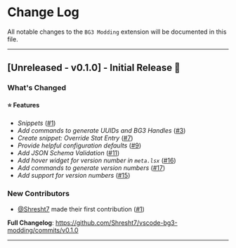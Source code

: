# Change Log

All notable changes to the `BG3 Modding` extension will be documented in this file.

<!--
Check [Keep a Changelog](http://keepachangelog.com/) for recommendations on how to structure this file.
-->

---

## [Unreleased - v0.1.0] - Initial Release 🚀

### What's Changed

#### ⭐ Features

- _Snippets_ ([#1](https://github.com/Shresht7/vscode-bg3-modding/pull/1))
- _Add commands to generate UUIDs and BG3 Handles_ ([#3](https://github.com/Shresht7/vscode-bg3-modding/pull/3))
- _Create snippet: Override Stat Entry_ ([#7](https://github.com/Shresht7/vscode-bg3-modding/pull/7))
- _Provide helpful configuration defaults_ ([#9](https://github.com/Shresht7/vscode-bg3-modding/pull/9))
- _Add JSON Schema Validation_ ([#11](https://github.com/Shresht7/vscode-bg3-modding/pull/11))
- _Add hover widget for version number in `meta.lsx`_ ([#16](https://github.com/Shresht7/vscode-bg3-modding/pull/16))
- _Add commands to generate version numbers_ ([#17](https://github.com/Shresht7/vscode-bg3-modding/pull/17))
- _Add support for version numbers_ ([#15](https://github.com/Shresht7/vscode-bg3-modding/pull/15))

### New Contributors
- [@Shresht7](https://github.com/Shresht7) made their first contribution ([#1](https://github.com/Shresht7/vscode-bg3-modding/pull/1))

**Full Changelog**: https://github.com/Shresht7/vscode-bg3-modding/commits/v0.1.0

---
